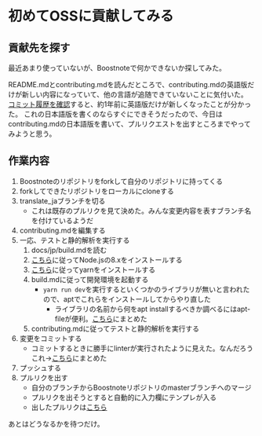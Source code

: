 # 初めてOSSに貢献してみる
## 貢献先を探す
最近あまり使っていないが、Boostnoteで何かできないか探してみた。

README.mdとcontributing.mdを読んだところで、contributing.mdの英語版だけが新しい内容になっていて、他の言語が追随できていないことに気付いた。
[コミット履歴を確認](https://github.com/BoostIO/Boostnote/commit/6cb6cd3f261aca0af0fa00a3069efad63b35caf1#diff-cc4aac3e9be04e0413c9520f223b493c)すると、約1年前に英語版だけが新しくなったことが分かった。
これの日本語版を書くのならすぐにできそうだったので、今日はcontributing.mdの日本語版を書いて、プルリクエストを出すところまでやってみようと思う。

## 作業内容
1. Boostnoteのリポジトリをforkして自分のリポジトリに持ってくる
1. forkしてできたリポジトリをローカルにcloneする
1. translate_jaブランチを切る
    - これは既存のプルリクを見て決めた。みんな変更内容を表すブランチ名を付けているようだ
1. contributing.mdを編集する
1. 一応、テストと静的解析を実行する
    1. docs/jp/build.mdを読む
    1. [こちら](https://github.com/nodesource/distributions/blob/master/README.md)に従ってNode.jsの8.xをインストールする
    1. [こちら](https://yarnpkg.com/en/docs/install#debian-stable)に従ってyarnをインストールする
    1. build.mdに従って開発環境を起動する
        - `yarn run dev`を実行するといくつかのライブラリが無いと言われたので、aptでこれらをインストールしてからやり直した
            - ライブラリの名前から何をapt installするべきか調べるにはapt-fileが便利。[こちら](../Linux/TIPS.md)にまとめた
    1. contributing.mdに従ってテストと静的解析を実行する
1. 変更をコミットする
    - コミットするときに勝手にlinterが実行されたように見えた。なんだろうこれ→[こちら](../Git/TIPS.md)にまとめた
1. プッシュする
1. プルリクを出す
    - 自分のブランチからBoostnoteリポジトリのmasterブランチへのマージ
    - プルリクを出そうとすると自動的に入力欄にテンプレが入る
    - 出したプルリクは[こちら](https://github.com/BoostIO/Boostnote/pull/3400)

あとはどうなるかを待つだけ。
